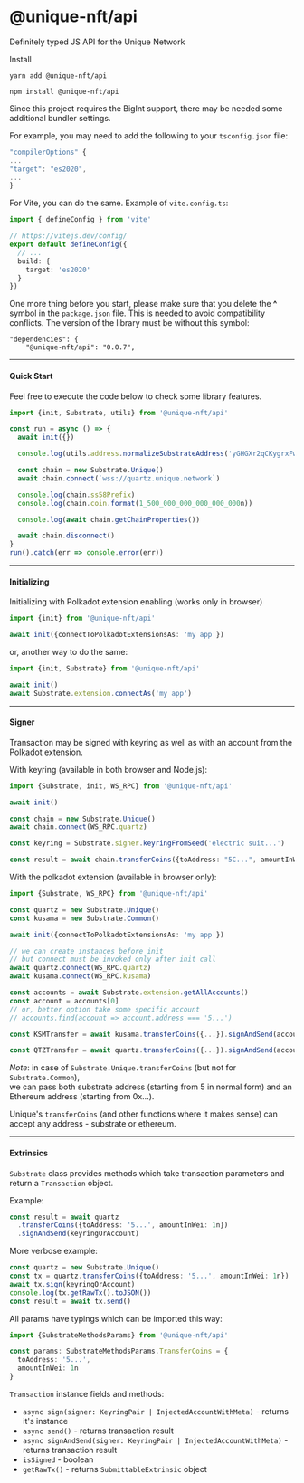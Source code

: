 # @unique-nft/api

Definitely typed JS API for the Unique Network 

Install

```shell
yarn add @unique-nft/api
```

```shell
npm install @unique-nft/api
```

Since this project requires the BigInt support, there may be needed some additional bundler settings. 

For example, you may need to add the following to your `tsconfig.json` file: 
```typescript
"compilerOptions" {
...
"target": "es2020",
...
}
```
For Vite, you can do the same. Example of `vite.config.ts`:

```typescript
import { defineConfig } from 'vite'

// https://vitejs.dev/config/
export default defineConfig({
  // ...
  build: {
    target: 'es2020'
  }
})

```

One more thing before you start, please make sure that you delete the **^** symbol in the `package.json` file. This is needed to avoid compatibility conflicts. The version of the library must be without this symbol: 

```
"dependencies": {
    "@unique-nft/api": "0.0.7",
```

---
#### Quick Start

Feel free to execute the code below to check some library features. 

```typescript
import {init, Substrate, utils} from '@unique-nft/api'

const run = async () => {
  await init({})

  console.log(utils.address.normalizeSubstrateAddress('yGHGXr2qCKygrxFw16XXEYRLmQwQt8RN8eMN5UuuJ17ZFPosP'))

  const chain = new Substrate.Unique()
  await chain.connect(`wss://quartz.unique.network`)

  console.log(chain.ss58Prefix)
  console.log(chain.coin.format(1_500_000_000_000_000_000n))

  console.log(await chain.getChainProperties())

  await chain.disconnect()
}
run().catch(err => console.error(err))
```

---

#### Initializing

Initializing with Polkadot extension enabling (works only in browser)

```typescript
import {init} from '@unique-nft/api'

await init({connectToPolkadotExtensionsAs: 'my app'})
```

or, another way to do the same:

```typescript
import {init, Substrate} from '@unique-nft/api'

await init()
await Substrate.extension.connectAs('my app')
```

---

#### Signer

Transaction may be signed with keyring as well as with an account from the Polkadot extension.

With keyring (available in both browser and Node.js):

```typescript
import {Substrate, init, WS_RPC} from '@unique-nft/api'

await init()

const chain = new Substrate.Unique()
await chain.connect(WS_RPC.quartz)

const keyring = Substrate.signer.keyringFromSeed('electric suit...')

const result = await chain.transferCoins({toAddress: "5C...", amountInWei: 1_500_000_000_000_000_000n}).signAndSend(keyring)
```

With the polkadot extension (available in browser only):

```typescript
import {Substrate, WS_RPC} from '@unique-nft/api'

const quartz = new Substrate.Unique()
const kusama = new Substrate.Common()

await init({connectToPolkadotExtensionsAs: 'my app'})

// we can create instances before init 
// but connect must be invoked only after init call
await quartz.connect(WS_RPC.quartz)
await kusama.connect(WS_RPC.kusama)

const accounts = await Substrate.extension.getAllAccounts()
const account = accounts[0]
// or, better option take some specific account
// accounts.find(account => account.address === '5...')

const KSMTransfer = await kusama.transferCoins({...}).signAndSend(account)

const QTZTransfer = await quartz.transferCoins({...}).signAndSend(account)
```

_Note_: in case of `Substrate.Unique.transferCoins`
(but not for `Substrate.Common`),  
we can pass both substrate address (starting from 5 in normal form)
and an Ethereum address (starting from 0x...).

Unique's `transferCoins` (and other functions where it makes sense) can accept any address - substrate or ethereum.

---

#### Extrinsics

`Substrate` class provides methods which take transaction parameters and return a `Transaction` object.

Example:

```typescript
const result = await quartz
  .transferCoins({toAddress: '5...', amountInWei: 1n})
  .signAndSend(keyringOrAccount)
```

More verbose example:

```typescript
const quartz = new Substrate.Unique()
const tx = quartz.transferCoins({toAddress: '5...', amountInWei: 1n})
await tx.sign(keyringOrAccount)
console.log(tx.getRawTx().toJSON())
const result = await tx.send()
```

All params have typings which can be imported this way:

```typescript
import {SubstrateMethodsParams} from '@unique-nft/api'

const params: SubstrateMethodsParams.TransferCoins = {
  toAddress: '5...',
  amountInWei: 1n
}
```

`Transaction` instance fields and methods:

- `async sign(signer: KeyringPair | InjectedAccountWithMeta)` - returns it's instance
- `async send()` - returns transaction result
- `async signAndSend(signer: KeyringPair | InjectedAccountWithMeta)` - returns transaction result
- `isSigned` - boolean
- `getRawTx()` - returns `SubmittableExtrinsic` object

